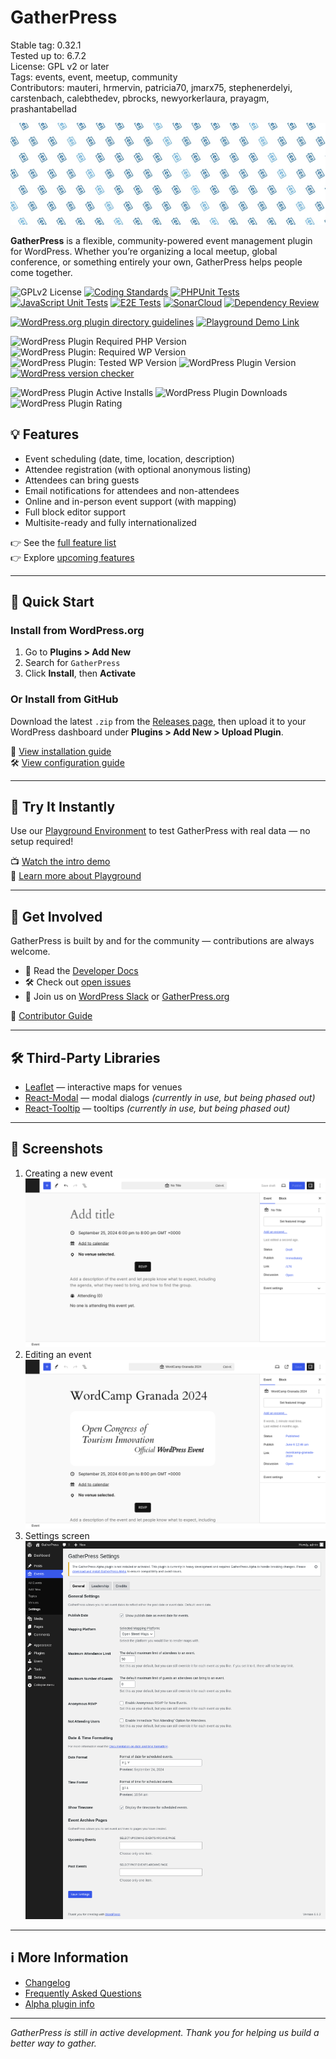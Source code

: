 # GatherPress

Stable tag: 0.32.1  
Tested up to: 6.7.2  
License: GPL v2 or later  
Tags: events, event, meetup, community  
Contributors: mauteri, hrmervin, patricia70, jmarx75, stephenerdelyi, carstenbach, calebthedev, pbrocks, newyorkerlaura, prayagm, prashantabellad

<!-- markdownlint-disable-next-line MD045 -->
![](.wordpress-org/banner-1544x500.jpg)

**GatherPress** is a flexible, community-powered event management plugin for WordPress. Whether you’re organizing a local meetup, global conference, or something entirely your own, GatherPress helps people come together.

![GPLv2 License](https://img.shields.io/github/license/GatherPress/gatherpress) [![Coding Standards](https://github.com/GatherPress/gatherpress/actions/workflows/coding-standards.yml/badge.svg)](https://github.com/GatherPress/gatherpress/actions/workflows/coding-standards.yml) [![PHPUnit Tests](https://github.com/GatherPress/gatherpress/actions/workflows/phpunit-tests.yml/badge.svg)](https://github.com/GatherPress/gatherpress/actions/workflows/phpunit-tests.yml) [![JavaScript Unit Tests](https://github.com/GatherPress/gatherpress/actions/workflows/jest-tests.yml/badge.svg)](https://github.com/GatherPress/gatherpress/actions/workflows/jest-tests.yml) [![E2E Tests](https://github.com/GatherPress/gatherpress/actions/workflows/e2e-tests.yml/badge.svg)](https://github.com/GatherPress/gatherpress/actions/workflows/e2e-tests.yml) [![SonarCloud](https://github.com/GatherPress/gatherpress/actions/workflows/sonarcloud.yml/badge.svg)](https://github.com/GatherPress/gatherpress/actions/workflows/sonarcloud.yml) [![Dependency Review](https://github.com/GatherPress/gatherpress/actions/workflows/dependency-review.yml/badge.svg?event=pull_request)](https://github.com/GatherPress/gatherpress/actions/workflows/dependency-review.yml)

[![WordPress.org plugin directory guidelines](https://github.com/GatherPress/gatherpress/actions/workflows/wordpress-org-plugin-guidelines.yml/badge.svg)](https://github.com/GatherPress/gatherpress/actions/workflows/wordpress-org-plugin-guidelines.yml) [![Playground Demo Link](https://img.shields.io/badge/WordPress_Playground-blue?logo=wordpress&logoColor=%23fff&labelColor=%233858e9&color=%233858e9)](https://playground.wordpress.net/?blueprint-url=https://raw.githubusercontent.com/GatherPress/gatherpress/main/.wordpress-org/blueprints/blueprint.json)

![WordPress Plugin Required PHP Version](https://img.shields.io/wordpress/plugin/required-php/gatherpress) ![WordPress Plugin: Required WP Version](https://img.shields.io/wordpress/plugin/wp-version/gatherpress) ![WordPress Plugin: Tested WP Version](https://img.shields.io/wordpress/plugin/tested/gatherpress) ![WordPress Plugin Version](https://img.shields.io/wordpress/plugin/v/gatherpress) [![WordPress version checker](https://github.com/GatherPress/gatherpress/actions/workflows/wordpress-version-checker.yml/badge.svg)](https://github.com/GatherPress/gatherpress/actions/workflows/wordpress-version-checker.yml)

![WordPress Plugin Active Installs](https://img.shields.io/wordpress/plugin/installs/gatherpress) ![WordPress Plugin Downloads](https://img.shields.io/wordpress/plugin/dt/gatherpress) ![WordPress Plugin Rating](https://img.shields.io/wordpress/plugin/rating/gatherpress)

## 💡 Features

- Event scheduling (date, time, location, description)
- Attendee registration (with optional anonymous listing)
- Attendees can bring guests
- Email notifications for attendees and non-attendees
- Online and in-person event support (with mapping)
- Full block editor support
- Multisite-ready and fully internationalized

👉 See the [full feature list](https://github.com/GatherPress/gatherpress/blob/main/docs/features.md)  
👉 Explore [upcoming features](https://github.com/GatherPress/gatherpress/blob/main/docs/roadmap.md)

---

## 🚀 Quick Start

### Install from WordPress.org

1. Go to **Plugins > Add New**
2. Search for `GatherPress`
3. Click **Install**, then **Activate**

### Or Install from GitHub

Download the latest `.zip` from the [Releases page](https://github.com/GatherPress/gatherpress/releases), then upload it to your WordPress dashboard under **Plugins > Add New > Upload Plugin**.

📖 [View installation guide](https://github.com/GatherPress/gatherpress/blob/main/docs/installation.md)  
🛠️ [View configuration guide](https://github.com/GatherPress/gatherpress/blob/main/docs/configuration.md)

---

## 🧪 Try It Instantly

Use our [Playground Environment](https://playground.wordpress.net/?blueprint-url=https://raw.githubusercontent.com/GatherPress/gatherpress/main/.wordpress-org/blueprints/blueprint.json) to test GatherPress with real data — no setup required!

📺 [Watch the intro demo](https://gatherpress.org/demovideo)  
🧪 [Learn more about Playground](https://github.com/GatherPress/gatherpress/blob/main/docs/playground.md)

---

## 🤝 Get Involved

GatherPress is built by and for the community — contributions are always welcome.

- 🧠 Read the [Developer Docs](https://github.com/GatherPress/gatherpress/tree/develop/docs/developer)
- 🛠️ Check out [open issues](https://github.com/GatherPress/gatherpress/issues)
- 💬 Join us on [WordPress Slack](https://make.wordpress.org/chat/) or [GatherPress.org](https://gatherpress.org/get-involved)

📖 [Contributor Guide](https://github.com/GatherPress/gatherpress/blob/main/docs/contributing.md)

---

## 🛠️ Third-Party Libraries

- [Leaflet](https://leafletjs.com/) — interactive maps for venues
- [React-Modal](https://github.com/reactjs/react-modal) — modal dialogs *(currently in use, but being phased out)*
- [React-Tooltip](https://github.com/wwayne/react-tooltip) — tooltips *(currently in use, but being phased out)*

---

## 📸 Screenshots

1. Creating a new event
   ![screenshot-1](.wordpress-org/screenshot-1.png)
2. Editing an event
   ![screenshot-2](.wordpress-org/screenshot-2.png)
3. Settings screen
   ![screenshot-5](.wordpress-org/screenshot-5.png)

---

## ℹ️ More Information

- [Changelog](https://github.com/GatherPress/gatherpress/releases)
- [Frequently Asked Questions](https://github.com/GatherPress/gatherpress/blob/main/docs/faq.md)
- [Alpha plugin info](https://github.com/GatherPress/gatherpress-alpha)

---

*GatherPress is still in active development. Thank you for helping us build a better way to gather.*
